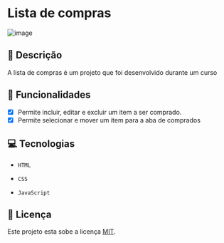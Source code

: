 # Lista de compras

![image](https://github.com/user-attachments/assets/f1700ca8-cf4f-44f6-8667-410650dd9660)

## 📑 Descrição

A lista de compras é um projeto que foi desenvolvido durante um curso

## 🎯 Funcionalidades

- [x] Permite incluir, editar e excluir um item a ser comprado. <br>
- [x] Permite selecionar e mover um item para a aba de comprados

## 💻 Tecnologias 

- `HTML`

- `CSS`

- `JavaScript`

## 🚧 Licença

Este projeto esta sobe a licença [MIT](./LICENSE).
